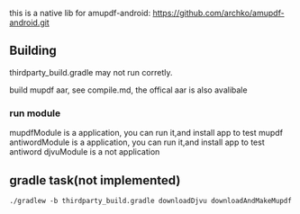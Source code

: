 this is a native lib for amupdf-android:
https://github.com/archko/amupdf-android.git

## Building
thirdparty_build.gradle may not run corretly.

build mupdf aar, see compile.md, the offical aar is also avalibale

### run module
mupdfModule is a application, you can run it,and install app to test mupdf
antiwordModule is a application, you can run it,and install app to test antiword
djvuModule is a not application

## gradle task(not implemented)
`./gradlew -b thirdparty_build.gradle downloadDjvu downloadAndMakeMupdf`